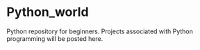 # Python_world
Python repository for beginners. Projects associated with Python programming will be posted here.
